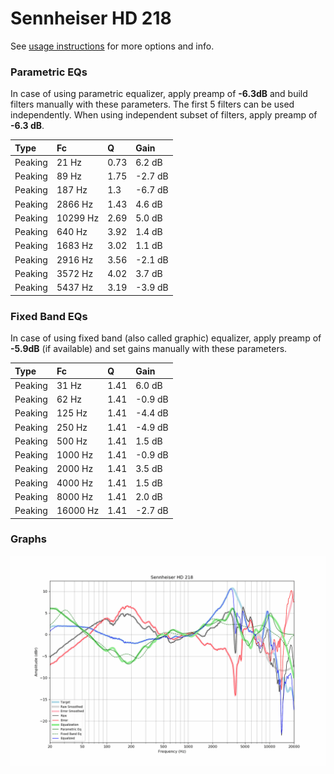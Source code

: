 # Sennheiser HD 218
See [usage instructions](https://github.com/jaakkopasanen/AutoEq#usage) for more options and info.

### Parametric EQs
In case of using parametric equalizer, apply preamp of **-6.3dB** and build filters manually
with these parameters. The first 5 filters can be used independently.
When using independent subset of filters, apply preamp of **-6.3 dB**.

| Type    | Fc       |    Q | Gain    |
|:--------|:---------|:-----|:--------|
| Peaking | 21 Hz    | 0.73 | 6.2 dB  |
| Peaking | 89 Hz    | 1.75 | -2.7 dB |
| Peaking | 187 Hz   | 1.3  | -6.7 dB |
| Peaking | 2866 Hz  | 1.43 | 4.6 dB  |
| Peaking | 10299 Hz | 2.69 | 5.0 dB  |
| Peaking | 640 Hz   | 3.92 | 1.4 dB  |
| Peaking | 1683 Hz  | 3.02 | 1.1 dB  |
| Peaking | 2916 Hz  | 3.56 | -2.1 dB |
| Peaking | 3572 Hz  | 4.02 | 3.7 dB  |
| Peaking | 5437 Hz  | 3.19 | -3.9 dB |

### Fixed Band EQs
In case of using fixed band (also called graphic) equalizer, apply preamp of **-5.9dB**
(if available) and set gains manually with these parameters.

| Type    | Fc       |    Q | Gain    |
|:--------|:---------|:-----|:--------|
| Peaking | 31 Hz    | 1.41 | 6.0 dB  |
| Peaking | 62 Hz    | 1.41 | -0.9 dB |
| Peaking | 125 Hz   | 1.41 | -4.4 dB |
| Peaking | 250 Hz   | 1.41 | -4.9 dB |
| Peaking | 500 Hz   | 1.41 | 1.5 dB  |
| Peaking | 1000 Hz  | 1.41 | -0.9 dB |
| Peaking | 2000 Hz  | 1.41 | 3.5 dB  |
| Peaking | 4000 Hz  | 1.41 | 1.5 dB  |
| Peaking | 8000 Hz  | 1.41 | 2.0 dB  |
| Peaking | 16000 Hz | 1.41 | -2.7 dB |

### Graphs
![](./Sennheiser%20HD%20218.png)